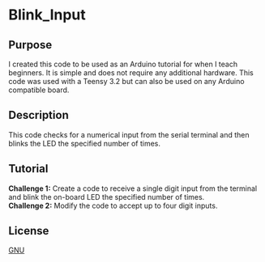 # Blink_Input

## Purpose
I created this code to be used as an Arduino tutorial for when I teach beginners. It is simple and does not require any additional hardware. This code was used with a Teensy 3.2 but can also be used on any Arduino compatible board.

## Description
This code checks for a numerical input from the serial terminal and then blinks the LED the specified number of times.

## Tutorial
**Challenge 1:** Create a code to receive a single digit input from the terminal and blink the on-board LED the specified number of times.<br/>
**Challenge 2:** Modify the code to accept up to four digit inputs.

## License
[GNU](https://choosealicense.com/licenses/gpl-3.0/)
